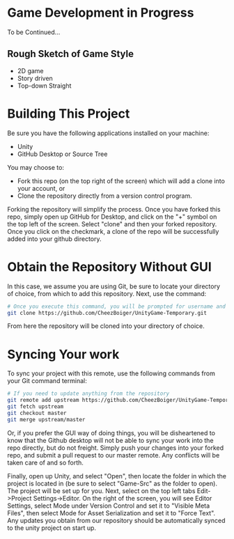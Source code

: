 # Game Development in Progress
To be Continued...
## Rough Sketch of Game Style
- 2D game
- Story driven
- Top-down Straight

# Building This Project
Be sure you have the following applications installed on your machine:
- Unity
- GitHub Desktop or Source Tree
  
You may choose to:

- Fork this repo (on the top right of the screen) which will add a clone into your account, or
- Clone the repository directly from a version control program.

Forking the repository will simplify the process. Once you have forked this repo, simply open up
GitHub for Desktop, and click on the "+" symbol on the top left of the screen. Select "clone" and
then your forked repository. Once you click on the checkmark, a clone of the repo will be successfully
added into your github directory.


# Obtain the Repository Without GUI
In this case, we assume you are using Git, be sure to locate your directory of choice, from which
to add this repository. Next, use the command:

```Bash
# Once you execute this command, you will be prompted for username and password.
git clone https://github.com/CheezBoiger/UnityGame-Temporary.git
```
From here the repository will be cloned into your directory of choice.

# Syncing Your work
To sync your project with this remote, use the following commands from your Git command terminal:
```Bash
# If you need to update anything from the repository
git remote add upstream https://github.com/CheezBoiger/UnityGame-Temporary.git
git fetch upstream
git checkout master
git merge upstream/master
```
Or, if you prefer the GUI way of doing things, you will be disheartened to know that the Github desktop will not be able to
sync your work into the repo directly, but do not freight. Simply push your changes into your forked repo, and submit
a pull request to our master remote. Any conflicts will be taken care of and so forth.

Finally, open up Unity, and select "Open", then locate the folder in which the project is located in (be sure to select "Game-Src" as the
folder to open). The project will be set up for you. Next, select on the top left tabs Edit->Project Settings->Editor. On the right of the screen, you will see Editor Settings, select Mode under Version Control and set it to "Visible Meta Files", then select Mode for Asset Serialization and set it to "Force Text". Any updates you obtain from our repository should be automatically synced to the unity project on start up.